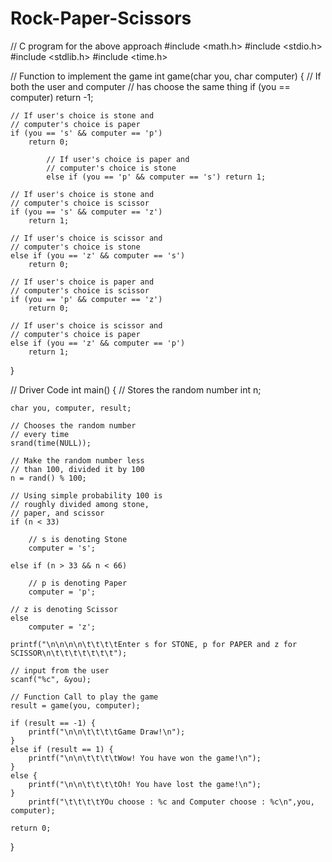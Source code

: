 # Rock-Paper-Scissors
// C program for the above approach
#include <math.h>
#include <stdio.h>
#include <stdlib.h>
#include <time.h>

// Function to implement the game
int game(char you, char computer)
{
	// If both the user and computer
	// has choose the same thing
	if (you == computer)
		return -1;

	// If user's choice is stone and
	// computer's choice is paper
	if (you == 's' && computer == 'p')
		return 0;

			// If user's choice is paper and
			// computer's choice is stone
			else if (you == 'p' && computer == 's') return 1;

	// If user's choice is stone and
	// computer's choice is scissor
	if (you == 's' && computer == 'z')
		return 1;

	// If user's choice is scissor and
	// computer's choice is stone
	else if (you == 'z' && computer == 's')
		return 0;

	// If user's choice is paper and
	// computer's choice is scissor
	if (you == 'p' && computer == 'z')
		return 0;

	// If user's choice is scissor and
	// computer's choice is paper
	else if (you == 'z' && computer == 'p')
		return 1;
}

// Driver Code
int main()
{
	// Stores the random number
	int n;

	char you, computer, result;

	// Chooses the random number
	// every time
	srand(time(NULL));

	// Make the random number less
	// than 100, divided it by 100
	n = rand() % 100;

	// Using simple probability 100 is
	// roughly divided among stone,
	// paper, and scissor
	if (n < 33)

		// s is denoting Stone
		computer = 's';

	else if (n > 33 && n < 66)

		// p is denoting Paper
		computer = 'p';

	// z is denoting Scissor
	else
		computer = 'z';

	printf("\n\n\n\n\t\t\t\tEnter s for STONE, p for PAPER and z for SCISSOR\n\t\t\t\t\t\t\t");

	// input from the user
	scanf("%c", &you);

	// Function Call to play the game
	result = game(you, computer);

	if (result == -1) {
		printf("\n\n\t\t\t\tGame Draw!\n");
	}
	else if (result == 1) {
		printf("\n\n\t\t\t\tWow! You have won the game!\n");
	}
	else { 
		printf("\n\n\t\t\t\tOh! You have lost the game!\n");
	}
		printf("\t\t\t\tYOu choose : %c and Computer choose : %c\n",you, computer);

	return 0;
}

